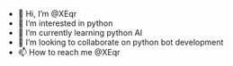 - 👋 Hi, I’m @XEqr
- 👀 I’m interested in python
- 🌱 I’m currently learning python AI
- 💞️ I’m looking to collaborate on python bot development
- 📫 How to reach me @XEqr

<!---
XEqr/XEqr is a ✨ special ✨ repository because its `README.md` (this file) appears on your GitHub profile.
You can click the Preview link to take a look at your changes.
--->
